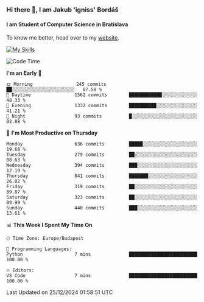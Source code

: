### Hi there 👋, I am Jakub 'igniss' Bordáš

#### I am Student of Computer Science in Bratislava
To know me better, head over to my [website](https://bordas.sk).

[![My Skills](https://skillicons.dev/icons?i=js,html,css,figma,svelte,java,kotlin,python,postgresql,typescript,nest,nodejs)](https://bordas.sk)


<!--START_SECTION:waka-->
![Code Time](http://img.shields.io/badge/Code%20Time-1%2C612%20hrs%2033%20mins-blue)

**I'm an Early 🐤** 

```text
🌞 Morning                245 commits         ██░░░░░░░░░░░░░░░░░░░░░░░   07.58 % 
🌆 Daytime                1562 commits        ████████████░░░░░░░░░░░░░   48.33 % 
🌃 Evening                1332 commits        ██████████░░░░░░░░░░░░░░░   41.21 % 
🌙 Night                  93 commits          █░░░░░░░░░░░░░░░░░░░░░░░░   02.88 % 
```
📅 **I'm Most Productive on Thursday** 

```text
Monday                   636 commits         █████░░░░░░░░░░░░░░░░░░░░   19.68 % 
Tuesday                  279 commits         ██░░░░░░░░░░░░░░░░░░░░░░░   08.63 % 
Wednesday                394 commits         ███░░░░░░░░░░░░░░░░░░░░░░   12.19 % 
Thursday                 841 commits         ███████░░░░░░░░░░░░░░░░░░   26.02 % 
Friday                   319 commits         ██░░░░░░░░░░░░░░░░░░░░░░░   09.87 % 
Saturday                 323 commits         ██░░░░░░░░░░░░░░░░░░░░░░░   09.99 % 
Sunday                   440 commits         ███░░░░░░░░░░░░░░░░░░░░░░   13.61 % 
```


📊 **This Week I Spent My Time On** 

```text
🕑︎ Time Zone: Europe/Budapest

💬 Programming Languages: 
Python                   7 mins              █████████████████████████   100.00 % 

🔥 Editors: 
VS Code                  7 mins              █████████████████████████   100.00 % 
```


 Last Updated on 25/12/2024 01:58:51 UTC
<!--END_SECTION:waka-->
